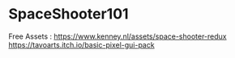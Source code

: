 # SpaceShooter101

Free Assets :
https://www.kenney.nl/assets/space-shooter-redux
https://tavoarts.itch.io/basic-pixel-gui-pack

